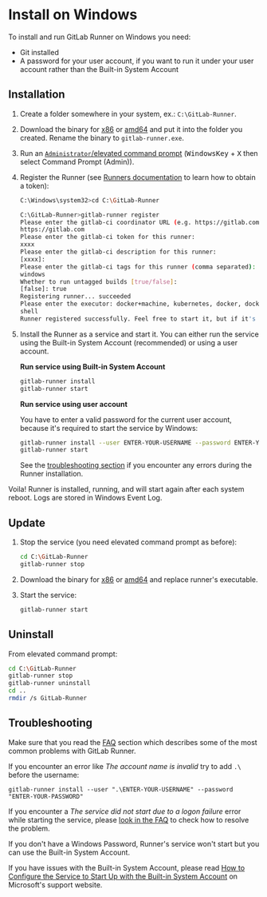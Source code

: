 # Install on Windows

To install and run GitLab Runner on Windows you need:
* Git installed
* A password for your user account, if you want to run it under your user
  account rather than the Built-in System Account

## Installation

1. Create a folder somewhere in your system, ex.: `C:\GitLab-Runner`.

1. Download the binary for [x86][]  or [amd64][] and put it into the folder you
   created. Rename the binary to `gitlab-runner.exe`.

1. Run an [`Administrator`/elevated command prompt][prompt] (<kbd>WindowsKey</kbd> + <kbd>X</kbd> then select Command Prompt (Admin)).

1. Register the Runner (see [Runners documentation](https://docs.gitlab.com/ce/ci/runners/) to learn how to obtain a token):

    ```bash
    C:\Windows\system32>cd C:\GitLab-Runner

    C:\GitLab-Runner>gitlab-runner register
    Please enter the gitlab-ci coordinator URL (e.g. https://gitlab.com/):
    https://gitlab.com
    Please enter the gitlab-ci token for this runner:
    xxxx
    Please enter the gitlab-ci description for this runner:
    [xxxx]:
    Please enter the gitlab-ci tags for this runner (comma separated):
    windows
    Whether to run untagged builds [true/false]:
    [false]: true
    Registering runner... succeeded
    Please enter the executor: docker+machine, kubernetes, docker, docker-ssh, parallels, virtualbox, shell, ssh, docker-ssh+machine:
    shell
    Runner registered successfully. Feel free to start it, but if it's running already the config should be automatically reloaded!
    ```

1. Install the Runner as a service and start it. You can either run the service
   using the Built-in System Account (recommended) or using a user account.

    **Run service using Built-in System Account**
  
    ```bash
    gitlab-runner install
    gitlab-runner start
    ```
    
    **Run service using user account**
    
    You have to enter a valid password for the current user account, because 
    it's required to start the service by Windows:

    ```bash
    gitlab-runner install --user ENTER-YOUR-USERNAME --password ENTER-YOUR-PASSWORD
    gitlab-runner start
    ```
    
    See the [troubleshooting section](#troubleshooting) if you encounter any
    errors during the Runner installation.

Voila! Runner is installed, running, and will start again after each system reboot.
Logs are stored in Windows Event Log.

## Update

1. Stop the service (you need elevated command prompt as before):

    ```bash
    cd C:\GitLab-Runner
    gitlab-runner stop
    ```

1. Download the binary for [x86][] or [amd64][] and replace runner's executable.
1. Start the service:

    ```bash
    gitlab-runner start
    ```

## Uninstall

From elevated command prompt:

```bash
cd C:\GitLab-Runner
gitlab-runner stop
gitlab-runner uninstall
cd ..
rmdir /s GitLab-Runner
```

## Troubleshooting

Make sure that you read the [FAQ](../faq/README.md) section which describes
some of the most common problems with GitLab Runner.

If you encounter an error like _The account name is invalid_ try to add `.\` before the username:

```shell
gitlab-runner install --user ".\ENTER-YOUR-USERNAME" --password "ENTER-YOUR-PASSWORD"
```

If you encounter a _The service did not start due to a logon failure_ error
while starting the service, please [look in the FAQ](../faq/README.md#13-the-service-did-not-start-due-to-a-logon-failure-error-when-starting-service-on-windows) to check how to resolve the problem.

If you don't have a Windows Password, Runner's service won't start but you can 
use the Built-in System Account. 

If you have issues with the Built-in System Account, please read 
[How to Configure the Service to Start Up with the Built-in System Account](https://support.microsoft.com/en-us/kb/327545#6)
on Microsoft's support website.

[x86]: https://gitlab-ci-multi-runner-downloads.s3.amazonaws.com/latest/binaries/gitlab-ci-multi-runner-windows-386.exe
[amd64]: https://gitlab-ci-multi-runner-downloads.s3.amazonaws.com/latest/binaries/gitlab-ci-multi-runner-windows-amd64.exe
[prompt]: https://www.tenforums.com/tutorials/2790-elevated-command-prompt-open-windows-10-a.html
